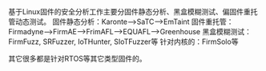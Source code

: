 
基于Linux固件的安全分析工作主要分固件静态分析、黑盒模糊测试、偏固件重托管动态测试。
固件静态分析：Karonte-->SaTC-->EmTaint
固件重托管：Firmadyne-->FirmAE-->FrimAFL-->EQUAFL-->Greenhouse
黑盒模糊测试：FirmFuzz, SRFuzzer, IoTHunter, SIoTFuzzer等
针对内核的：FirmSolo等

其它很多都是针对RTOS等其它类型固件的。